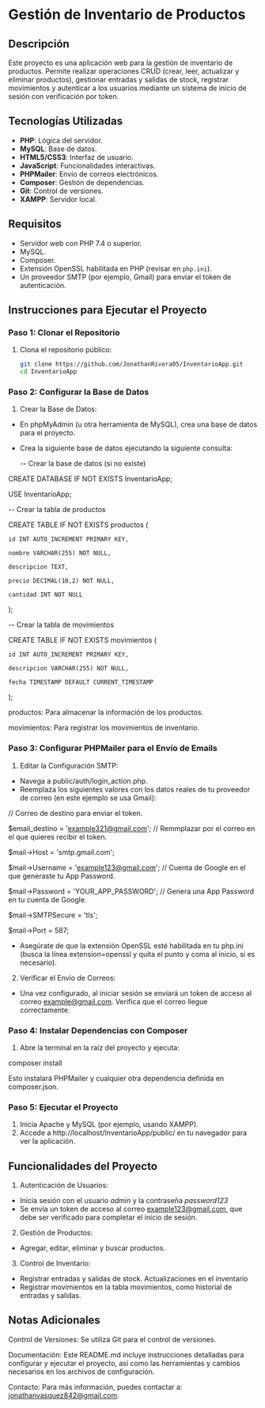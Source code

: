 # Gestión de Inventario de Productos

## Descripción

Este proyecto es una aplicación web para la gestión de inventario de productos.
Permite realizar operaciones CRUD (crear, leer, actualizar y eliminar productos),
gestionar entradas y salidas de stock, registrar movimientos y autenticar a los usuarios
mediante un sistema de inicio de sesión con verificación por token.


## Tecnologías Utilizadas

- **PHP**: Lógica del servidor.
- **MySQL**: Base de datos.
- **HTML5/CSS3**: Interfaz de usuario.
- **JavaScript**: Funcionalidades interactivas.
- **PHPMailer**: Envío de correos electrónicos.
- **Composer**: Gestión de dependencias.
- **Git**: Control de versiones.
- **XAMPP**: Servidor local.

## Requisitos

- Servidor web con PHP 7.4 o superior.
- MySQL.
- Composer.
- Extensión OpenSSL habilitada en PHP (revisar en `php.ini`).
- Un proveedor SMTP (por ejemplo, Gmail) para enviar el token de autenticación.

## Instrucciones para Ejecutar el Proyecto

### Paso 1: Clonar el Repositorio

1. Clona el repositorio público:
   ```bash
   git clone https://github.com/JonathanRivera05/InventarioApp.git
   cd InventarioApp

### Paso 2: Configurar la Base de Datos
1. Crear la Base de Datos:

- En phpMyAdmin (u otra herramienta de MySQL), crea una base de datos para el proyecto.
- Crea la siguiente base de datos ejecutando la siguiente consulta:

    -- Crear la base de datos (si no existe)

CREATE DATABASE IF NOT EXISTS InventarioApp;

USE InventarioApp;

-- Crear la tabla de productos

CREATE TABLE IF NOT EXISTS productos (

    id INT AUTO_INCREMENT PRIMARY KEY,

    nombre VARCHAR(255) NOT NULL,

    descripcion TEXT,

    precio DECIMAL(10,2) NOT NULL,

    cantidad INT NOT NULL

);

-- Crear la tabla de movimientos

CREATE TABLE IF NOT EXISTS movimientos (

    id INT AUTO_INCREMENT PRIMARY KEY,

    descripcion VARCHAR(255) NOT NULL,

    fecha TIMESTAMP DEFAULT CURRENT_TIMESTAMP

);


productos: Para almacenar la información de los productos.

movimientos: Para registrar los movimientos de inventario.


### Paso 3: Configurar PHPMailer para el Envío de Emails
1. Editar la Configuración SMTP:

- Navega a public/auth/login_action.php.
- Reemplaza los siguientes valores con los datos reales de tu proveedor de correo (en este ejemplo se usa Gmail):

// Correo de destino para enviar el token.

$email_destino = 'example321@gmail.com'; // Remmplazar por el correo en el que quieres recibir el token.

$mail->Host = 'smtp.gmail.com';

$mail->Username = 'example123@gmail.com'; // Cuenta de Google en el que generaste tu App Password.

$mail->Password = 'YOUR_APP_PASSWORD'; // Genera una App Password en tu cuenta de Google.

$mail->SMTPSecure = 'tls';

$mail->Port = 587;

- Asegúrate de que la extensión OpenSSL esté habilitada en tu php.ini (busca la línea extension=openssl y quita el punto y coma al inicio, si es necesario).

2. Verificar el Envío de Correos:

- Una vez configurado, al iniciar sesión se enviará un token de acceso al correo example@gmail.com. Verifica que el correo llegue correctamente.


### Paso 4: Instalar Dependencias con Composer
1. Abre la terminal en la raíz del proyecto y ejecuta:

composer install

Esto instalará PHPMailer y cualquier otra dependencia definida en composer.json.


### Paso 5: Ejecutar el Proyecto
1. Inicia Apache y MySQL (por ejemplo, usando XAMPP).
2. Accede a http://localhost/InventarioApp/public/ en tu navegador para ver la aplicación.


## Funcionalidades del Proyecto
1. Autenticación de Usuarios:
- Inicia sesión con el usuario *admin* y la contraseña *password123*
- Se envía un token de acceso al correo example123@gmail.com, que debe ser verificado para completar el inicio de sesión.

2. Gestión de Productos:
- Agregar, editar, eliminar y buscar productos.

3. Control de Inventario:
- Registrar entradas y salidas de stock. Actualizaciones en el inventario
- Registrar movimientos en la tabla movimientos, como historial de entradas y salidas.


## Notas Adicionales
Control de Versiones:
Se utiliza Git para el control de versiones.

Documentación:
Este README.md incluye instrucciones detalladas para configurar y ejecutar el proyecto, así como las herramientas y cambios necesarios en los archivos de configuración.

Contacto:
Para más información, puedes contactar a: jonathanvasquez842@gmail.com.